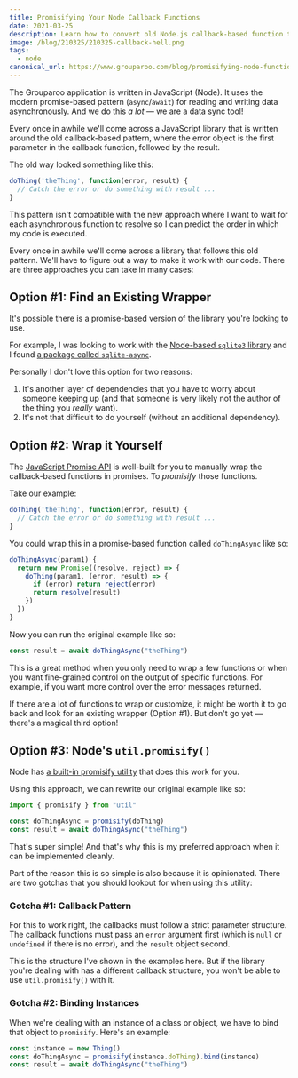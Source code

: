 ```yaml
---
title: Promisifying Your Node Callback Functions
date: 2021-03-25
description: Learn how to convert old Node.js callback-based function to new and shiny promised-based functions.
image: /blog/210325/210325-callback-hell.png
tags:
  - node
canonical_url: https://www.grouparoo.com/blog/promisifying-node-functions
---
```


The Grouparoo application is written in JavaScript (Node). It uses the modern promise-based pattern (`async`/`await`) for reading and writing data asynchronously. And we do this _a lot_ — we are a data sync tool!

Every once in awhile we'll come across a JavaScript library that is written around the old callback-based pattern, where the error object is the first parameter in the callback function, followed by the result.

The old way looked something like this:

```js
doThing('theThing', function(error, result) {
  // Catch the error or do something with result ...
}
```

This pattern isn't compatible with the new approach where I want to wait for each asynchronous function to resolve so I can predict the order in which my code is executed.

Every once in awhile we'll come across a library that follows this old pattern. We'll have to figure out a way to make it work with our code. There are three approaches you can take in many cases:

## Option #1: Find an Existing Wrapper

It's possible there is a promise-based version of the library you're looking to use.

For example, I was looking to work with the [Node-based `sqlite3` library](https://github.com/mapbox/node-sqlite3) and I found [a package called `sqlite-async`](https://github.com/fhellwig/sqlite-async).

Personally I don't love this option for two reasons:

1. It's another layer of dependencies that you have to worry about someone keeping up (and that someone is very likely not the author of the thing you _really_ want).
2. It's not that difficult to do yourself (without an additional dependency).

## Option #2: Wrap it Yourself

The [JavaScript Promise API](https://developer.mozilla.org/en-US/docs/Web/JavaScript/Reference/Global_Objects/Promise) is well-built for you to manually wrap the callback-based functions in promises. To _promisify_ those functions.

Take our example:

```js
doThing('theThing', function(error, result) {
  // Catch the error or do something with result ...
}
```

You could wrap this in a promise-based function called `doThingAsync` like so:

```js
doThingAsync(param1) {
  return new Promise((resolve, reject) => {
    doThing(param1, (error, result) => {
      if (error) return reject(error)
      return resolve(result)
    })
  })
}
```

Now you can run the original example like so:

```js
const result = await doThingAsync("theThing")
```

This is a great method when you only need to wrap a few functions or when you want fine-grained control on the output of specific functions. For example, if you want more control over the error messages returned.

If there are a lot of functions to wrap or customize, it might be worth it to go back and look for an existing wrapper (Option #1). But don't go yet — there's a magical third option!

## Option #3: Node's `util.promisify()`

Node has [a built-in promisify utility](https://nodejs.org/dist/latest/docs/api/util.html#util_util_promisify_original) that does this work for you.

Using this approach, we can rewrite our original example like so:

```js
import { promisify } from "util"

const doThingAsync = promisify(doThing)
const result = await doThingAsync("theThing")
```

That's super simple! And that's why this is my preferred approach when it can be implemented cleanly.

Part of the reason this is so simple is also because it is opinionated. There are two gotchas that you should lookout for when using this utility:

### Gotcha #1: Callback Pattern

For this to work right, the callbacks must follow a strict parameter structure. The callback functions must pass an `error` argument first (which is `null` or `undefined` if there is no error), and the `result` object second.

This is the structure I've shown in the examples here. But if the library you're dealing with has a different callback structure, you won't be able to use `util.promisify()` with it.

### Gotcha #2: Binding Instances

When we're dealing with an instance of a class or object, we have to bind that object to `promisify`. Here's an example:

```js
const instance = new Thing()
const doThingAsync = promisify(instance.doThing).bind(instance)
const result = await doThingAsync("theThing")
```
